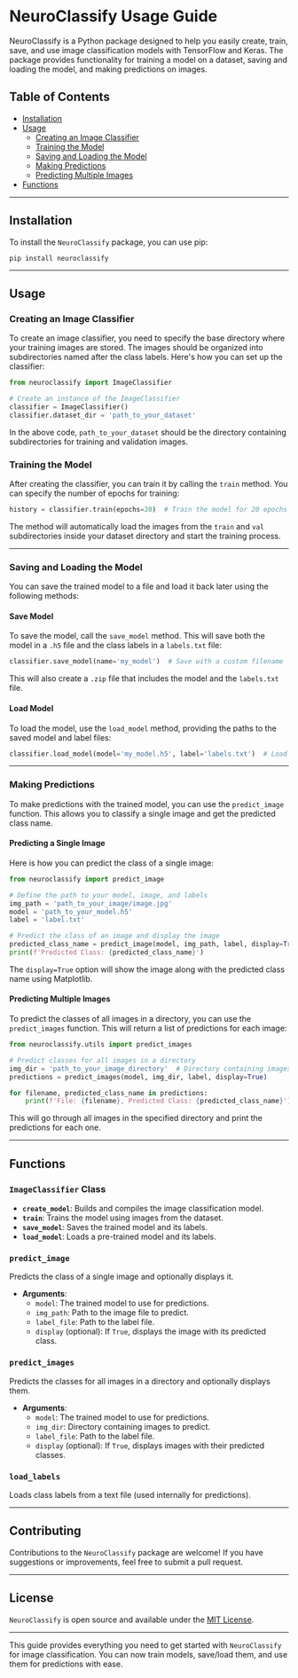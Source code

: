# **NeuroClassify Usage Guide**

NeuroClassify is a Python package designed to help you easily create, train, save, and use image classification models with TensorFlow and Keras. The package provides functionality for training a model on a dataset, saving and loading the model, and making predictions on images.

## Table of Contents

- [Installation](#installation)
- [Usage](#usage)
  - [Creating an Image Classifier](#creating-an-image-classifier)
  - [Training the Model](#training-the-model)
  - [Saving and Loading the Model](#saving-and-loading-the-model)
  - [Making Predictions](#making-predictions)
  - [Predicting Multiple Images](#predicting-multiple-images)
- [Functions](#functions)

---

## Installation

To install the `NeuroClassify` package, you can use pip:

```
pip install neuroclassify
```

---

## Usage

### **Creating an Image Classifier**

To create an image classifier, you need to specify the base directory where your training images are stored. The images should be organized into subdirectories named after the class labels. Here's how you can set up the classifier:

```python
from neuroclassify import ImageClassifier

# Create an instance of the ImageClassifier
classifier = ImageClassifier()
classifier.dataset_dir = 'path_to_your_dataset'
```

In the above code, `path_to_your_dataset` should be the directory containing subdirectories for training and validation images.

### **Training the Model**

After creating the classifier, you can train it by calling the `train` method. You can specify the number of epochs for training:

```python
history = classifier.train(epochs=20)  # Train the model for 20 epochs
```

The method will automatically load the images from the `train` and `val` subdirectories inside your dataset directory and start the training process.

---

### **Saving and Loading the Model**

You can save the trained model to a file and load it back later using the following methods:

#### Save Model

To save the model, call the `save_model` method. This will save both the model in a `.h5` file and the class labels in a `labels.txt` file:

```python
classifier.save_model(name='my_model')  # Save with a custom filename
```

This will also create a `.zip` file that includes the model and the `labels.txt` file.

#### Load Model

To load the model, use the `load_model` method, providing the paths to the saved model and label files:

```python
classifier.load_model(model='my_model.h5', label='labels.txt')  # Load the model from the specified file
```

---

### **Making Predictions**

To make predictions with the trained model, you can use the `predict_image` function. This allows you to classify a single image and get the predicted class name.

#### Predicting a Single Image

Here is how you can predict the class of a single image:

```python
from neuroclassify import predict_image

# Define the path to your model, image, and labels
img_path = 'path_to_your_image/image.jpg'
model = 'path_to_your_model.h5'
label = 'label.txt'

# Predict the class of an image and display the image
predicted_class_name = predict_image(model, img_path, label, display=True)
print(f'Predicted Class: {predicted_class_name}')
```

The `display=True` option will show the image along with the predicted class name using Matplotlib.

#### Predicting Multiple Images

To predict the classes of all images in a directory, you can use the `predict_images` function. This will return a list of predictions for each image:

```python
from neuroclassify.utils import predict_images

# Predict classes for all images in a directory
img_dir = 'path_to_your_image_directory'  # Directory containing images
predictions = predict_images(model, img_dir, label, display=True)

for filename, predicted_class_name in predictions:
    print(f'File: {filename}, Predicted Class: {predicted_class_name}')
```

This will go through all images in the specified directory and print the predictions for each one.

---

## Functions

### **`ImageClassifier` Class**
- **`create_model`**: Builds and compiles the image classification model.
- **`train`**: Trains the model using images from the dataset.
- **`save_model`**: Saves the trained model and its labels.
- **`load_model`**: Loads a pre-trained model and its labels.

### **`predict_image`**
Predicts the class of a single image and optionally displays it.
- **Arguments**:
  - `model`: The trained model to use for predictions.
  - `img_path`: Path to the image file to predict.
  - `label_file`: Path to the label file.
  - `display` (optional): If `True`, displays the image with its predicted class.

### **`predict_images`**
Predicts the classes for all images in a directory and optionally displays them.
- **Arguments**:
  - `model`: The trained model to use for predictions.
  - `img_dir`: Directory containing images to predict.
  - `label_file`: Path to the label file.
  - `display` (optional): If `True`, displays images with their predicted classes.

### **`load_labels`**
Loads class labels from a text file (used internally for predictions).

---

## Contributing

Contributions to the `NeuroClassify` package are welcome! If you have suggestions or improvements, feel free to submit a pull request.

---

## License

`NeuroClassify` is open source and available under the [MIT License](https://github.com/IMApurbo/neuroclassify/blob/main/LICENSE).

---

This guide provides everything you need to get started with `NeuroClassify` for image classification. You can now train models, save/load them, and use them for predictions with ease.
